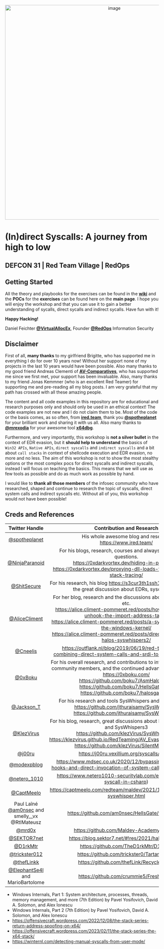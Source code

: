 <p align="center">
<img width="700" alt="image" src="https://github.com/VirtualAlllocEx/DEFCON-31-Syscalls-Workshop/assets/50073731/8bdac03d-74ad-4f58-88b9-7380ff25fa97">
</p>

# (In)direct Syscalls: A journey from high to low  
## DEFCON 31 | Red Team Village | RedOps

## Getting Started
All the theory and playbooks for the exercises can be found in the [**wiki**](https://github.com/VirtualAlllocEx/DEFCON-31-Syscalls-Workshop/wiki) and the **POCs** for the **exercises** can be found here on the **main page**. I hope you will enjoy the workshop and that you can use it to gain a better understanding of sycalls, direct sycalls and indirect sycalls. Have fun with it!

**Happy Hacking!**


Daniel Feichter [**@VirtualAllocEx**](https://twitter.com/VirtualAllocEx), Founder [**@RedOps**](https://redops.at/en/) Information Security

## Disclaimer 
First of all, **many thanks** to my girlfriend Brigitte, who has supported me in everything I do for over 10 years now! Without her support none of my projects in the last 10 years would have been possible. Also many thanks to my good friend Andreas Clementi of [**AV-Comparatives**](https://www.av-comparatives.org/), who has supported me since we first met, your support has been invaluable. Also, many thanks to my friend Jonas Kemmner (who is an excellent Red Teamer) for supporting me and pre-reading all my blog posts. I am very grateful that my path has crossed with all these amazing people.

The content and all code examples in this repository are for educational and research purposes only and should only be used in an ethical context! The code examples are not new and I do not claim them to be. Most of the code or the basis  comes, as so often, from [**ired.team**](https://www.ired.team/), thank you [**@spotheplanet**](https://twitter.com/spotheplanet) for your brilliant work and sharing it with us all. Also many thanks to [**@mrexodia**](https://twitter.com/mrexodia) for your awesome tool [**x64dbg**](https://twitter.com/x64dbg).

Furthermore, and very importantly, this workshop is **not a silver bullet** in the context of EDR evasion, but it **should help to understand** the basics of ``Win32 APIs``, ``Native APIs``, ``direct syscalls`` and ``indirect syscalls`` and a bit about ``call stacks`` in context of shellcode execution and EDR evasion, no more and no less. The aim of this workshop is not to show the most stealthy options or the most complex pocs for direct syscalls and indirect syscalls, instead I will focus on teaching the basics. This means that we will use as few tools as possible and do as much work as possible by hand. 

I would like to **thank all those members** of the infosec community who have researched, shaped and continue to research the topic of syscalls, direct system calls and indirect syscalls etc. Without all of you, this workshop would not have been possible!

## Creds and References
| Twitter Handle                             					 | Contribution and Research |
| :---:                                         			 | :---: |
| [@spotheplanet](https://twitter.com/spotheplanet)    | His whole awesome blog and research <br /> https://www.ired.team/	|         
| [@NinjaParanoid](https://twitter.com/NinjaParanoid)  | For his blogs, research, courses and always answering my questions. <br /> https://0xdarkvortex.dev/hiding-in-plainsight/ <br /> https://0xdarkvortex.dev/proxying-dll-loads-for-hiding-etwti-stack-tracing/   | 
| [@ShitSecure](https://twitter.com/ShitSecure) 			 | For his research, his blog https://s3cur3th1ssh1t.github.io/ and for the great discussion about EDRs, syscalls, etc. |         
| [@AliceCliment](https://twitter.com/alicecliment?lang=de) | For her blog, research and the discussions about EDRs, syscalls etc. <br /> https://alice.climent-pommeret.red/posts/how-and-why-to-unhook-the-import-address-table/ <br /> https://alice.climent-pommeret.red/posts/a-syscall-journey-in-the-windows-kernel/ <br /> https://alice.climent-pommeret.red/posts/direct-syscalls-hells-halos-syswhispers2/ | 
| [@Cneelis](https://twitter.com/Cneelis)    					 | https://outflank.nl/blog/2019/06/19/red-team-tactics-combining-direct-system-calls-and-srdi-to-bypass-av-edr/  | 
| [@0xBoku](https://twitter.com/0xBoku)								 | For his overall research, and contributions to infosec, helping new community members, and the continued advancement of infosec <br /> https://0xboku.com/ <br /> https://github.com/boku7/AsmHalosGate <br /> https://github.com/boku7/HellsGatePPID <br /> https://github.com/boku7/halosgate-ps| 
| [@Jackson_T](https://twitter.com/Jackson_T)					 | For his research and tools SysWhispers and SysWhispers2 <br /> https://github.com/jthuraisamy/SysWhispers) <br /> https://github.com/jthuraisamy/SysWhispers2 | 
| [@KlezVirus](https://twitter.com/KlezVirus)					 | For his blog, research, great discussions about EDRs, syscalls, etc. and SysWhispers3 <br /> https://github.com/klezVirus/SysWhispers3 <br /> https://klezvirus.github.io/RedTeaming/AV_Evasion/NoSysWhisper/ <br /> https://github.com/klezVirus/SilentMoonwalk							|      
| [@j00ru](https://twitter.com/j00ru)								   | https://j00ru.vexillium.org/syscalls/nt/64/ |   
| [@modexpblog](https://twitter.com/modexpblog)				 | https://www.mdsec.co.uk/2020/12/bypassing-user-mode-hooks-and-direct-invocation-of-system-calls-for-red-teams/  | 
| [@netero_1010](https://twitter.com/netero_1010)			 | https://www.netero1010-securitylab.com/evasion/indirect-syscall-in-csharp)  |        
| [@CaptMeelo](https://captmeelo.com/redteam/maldev/2021/11/18/av-evasion-syswhisper.html) | https://captmeelo.com/redteam/maldev/2021/11/18/av-evasion-syswhisper.html	 | 	 
| Paul Laîné [@am0nsec](https://twitter.com/am0nsec) and smelly__vx @RtlMateusz |https://github.com/am0nsec/HellsGate/tree/master |
| [@mrd0x](https://twitter.com/mrd0x)                  | https://github.com/Maldev-Academy/HellHall |
| [@SEKTOR7net](https://twitter.com/SEKTOR7net)        | https://blog.sektor7.net/#!res/2021/halosgate.md |
| [@D1rkMtr](https://twitter.com/D1rkMtr)              | https://github.com/TheD1rkMtr/D1rkLdr |  
| [@trickster012](https://twitter.com/trickster012)    | https://github.com/trickster0/TartarusGate |
| [@thefLinkk](https://twitter.com/thefLinkk)          | https://github.com/thefLink/RecycledGate |
| [@ElephantSe4l](https://twitter.com/ElephantSe4l) and MarioBartolome  | https://github.com/crummie5/FreshyCalls |

- Windows Internals, Part 1: System architecture, processes, threads, memory management, and more (7th Edition) by Pavel Yosifovich, David A. Solomon, and Alex Ionescu
- Windows Internals, Part 2 (7th Edition) by Pavel Yosifovich, David A. Solomon, and Alex Ionescu
- https://offensivecraft.wordpress.com/2022/12/08/the-stack-series-return-address-spoofing-on-x64/
- https://offensivecraft.wordpress.com/2023/02/11/the-stack-series-the-x64-stack/ 
- https://winternl.com/detecting-manual-syscalls-from-user-mode/
